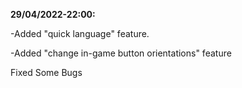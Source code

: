 **29/04/2022-22:00:**

-Added "quick language" feature.

-Added "change in-game button orientations" feature

Fixed Some Bugs
